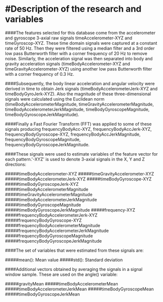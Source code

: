 #Description of the research and variables
==========================================

####The features selected for this database come from the accelerometer and gyroscope 3-axial raw signals timeAccelerometer-XYZ and timeGyroscop-XYZ. These time domain signals were captured at a constant rate of 50 Hz. Then they were filtered using a median filter and a 3rd order low pass Butterworth filter with a corner frequency of 20 Hz to remove noise. Similarly, the acceleration signal was then separated into body and gravity acceleration signals (timeBodyAccelerometer-XYZ and timeGravityAccelerometer-XYZ) using another low pass Butterworth filter with a corner frequency of 0.3 Hz.

####Subsequently, the body linear acceleration and angular velocity were derived in time to obtain Jerk signals (timeBodyAccelerometerJerk-XYZ and timeBodyGyroJerk-XYZ). Also the magnitude of these three-dimensional signals were calculated using the Euclidean norm (timeBodyAccelerometerMagnitude, timeGravityAccelerometerMagnitude, timeBodyAccelerometerJerkMagnitude, timeBodyGyroscopeMagnitude, timeBodyGyroscopeJerkMagnitude). 

####Finally a Fast Fourier Transform (FFT) was applied to some of these signals producing frequencyBodyAcc-XYZ, frequencyBodyAccJerk-XYZ, frequencyBodyGyroscope-XYZ, frequencyBodyAccJerkMagnitude, frequencyBodyGyroscopeMagnitude, frequencyBodyGyroscopeJerkMagnitude.

####These signals were used to estimate variables of the feature vector for each pattern.'-XYZ' is used to denote 3-axial signals in the X, Y and Z directions:

#####timeBodyAccelerometer-XYZ
#####timeGravityAccelerometer-XYZ
#####timeBodyAccelerometerJerk-XYZ
#####timeBodyGyroscope-XYZ
#####timeBodyGyroscopeJerk-XYZ
#####timeBodyAccelerometerMagnitude
#####timeGravityAccelerometerMagnitude
#####timeBodyAccelerometerJerkMagnitude
#####timeBodyGyroscopeMagnitude
#####timeBodyGyroscopeJerkMagnitude
#####frequency-XYZ
#####frequencyBodyAccelerometerJerk-XYZ
#####frequencyBodyGyroscope-XYZ
#####frequencyBodyAccelerometerMagnitude
#####frequencyBodyAccelerometerJerkMagnitude
#####frequencyBodyGyroscopeMagnitude
#####frequencyBodyGyroscopeJerkMagnitude

####The set of variables that were estimated from these signals are: 

#####mean(): Mean value
#####std(): Standard deviation


####Additional vectors obtained by averaging the signals in a signal window sample. These are used on the angle() variable:

#####gravityMean
#####timeBodyAccelerometerMean
#####timeBodyAccelerometerJerkMean
#####timeBodyGyroscopeMean
#####timeBodyGyroscopeJerkMean
